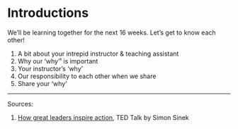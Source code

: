 # Introductions

We’ll be learning together for the next 16 weeks. Let’s get to know each other!

1. A bit about your intrepid instructor & teaching assistant
1. Why our ‘why’¹ is important
1. Your instructor’s ‘why’
1. Our responsibility to each other when we share
1. Share your ‘why’

-------

Sources:

1. [How great leaders inspire action](https://www.ted.com/talks/simon_sinek_how_great_leaders_inspire_action), TED Talk by Simon Sinek
